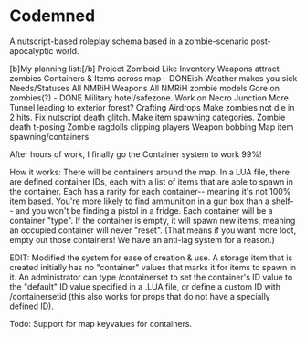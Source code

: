 # Codemned
A nutscript-based roleplay schema based in a zombie-scenario post-apocalyptic world.

[b]My planning list:[/b]
Project Zomboid Like Inventory
Weapons attract zombies
Containers & Items across map - DONEish
Weather makes you sick
Needs/Statuses
All NMRiH Weapons
All NMRiH zombie models
Gore on zombies(?) - DONE
Military hotel/safezone.
Work on Necro Junction More.
Tunnel leading to exterior forest?
Crafting
Airdrops
Make zombies not die in 2 hits.
Fix nutscript death glitch.
Make item spawning categories.
Zombie death t-posing
Zombie ragdolls clipping players
Weapon bobbing
Map item spawning/containers

After hours of work, I finally go the Container system to work 99%!

How it works:
There will be containers around the map.
In a LUA file, there are defined container IDs, each with a list of items that are able to spawn in the container. Each has a rarity for each container-- meaning it's not 100% item based. You're more likely to find ammunition in a gun box than a shelf-- and you won't be finding a pistol in a fridge.
Each container will be a container "type". If the container is empty, it will spawn new items, meaning an occupied container will never "reset". (That means if you want more loot, empty out those containers! We have an anti-lag system for a reason.)

EDIT: Modified the system for ease of creation & use. A storage item that is created initially has no "container" values that marks it for items to spawn in it. An administrator can type /containerset to set the container's ID value to the "default" ID value specified in a .LUA file, or define a custom ID with /containersetid (this also works for props that do not have a specially defined ID). 

Todo:
Support for map keyvalues for containers.